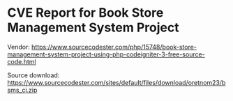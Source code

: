 # CVE Report for Book Store Management System Project

Vendor: https://www.sourcecodester.com/php/15748/book-store-management-system-project-using-php-codeigniter-3-free-source-code.html

Source download: https://www.sourcecodester.com/sites/default/files/download/oretnom23/bsms_ci.zip